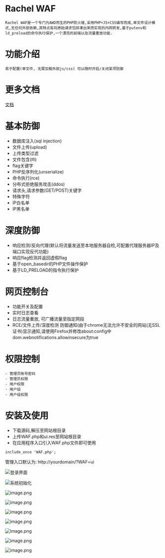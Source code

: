 # Rachel WAF
`Rachel WAF是一个专门为AWD而生的PHP防火墙,采用PHP+JS+CSS编写而成,单文件设计模式,无任何外部依赖,其特点有将原始请求包拼凑出来而实现的内网转发,基于putenv和ld_preload的命令执行保护,一个漂亮的前端以及流量重放功能.`

# 功能介绍
`易于配置(单文件, 无需加载外部js/css)
可以随时开启/关闭某项防御`
# 更多文档
[文档](https://rachelwaf.apifox.cn/)

# 基本防御
- 数据库注入(sql injection)
- 文件上传(upload)
- 上传类型过滤
- 文件包含(lfi) 
- flag关键字
- PHP反序列化(unserialize)
- 命令执行(rce)
- 分布式拒绝服务攻击(ddos)
- 请求头,请求参数(GET/POST)关键字
- 特殊字符
- IP白名单
- IP黑名单

# 深度防御
- 响应检测/反向代理(默认将流量发送至本地服务器自检,可配置代理服务器IP及端口实现反代功能)
- 响应flag检测并返回虚假flag
- 基于open_basedir的PHP文件操作保护
- 基于LD_PRELOAD的指令执行保护

# 网页控制台
- 功能开关及配置
- 实时日志查看
- 日志流量重放, 可广播流量至指定网段
- RCE/文件上传/深度检测 防御通知(由于chrome无法允许不安全的网站(无SSL证书)显示通知,请使用Firefox并修改about:config中dom.webnotifications.allowinsecure为true

# 权限控制
    - 管理员账号密码
    - 管理员权限
    - 用户权限
    - 用户组
    - 用户组权限


# 安装及使用
- 下载源码,解压至网站根目录
- 上传WAF.php和ui.res至网站根目录
- 在应用程序入口引入WAF.php文件即可使用
```
include_once 'WAF.php';
```
管理入口默认为: http://yourdomain/?WAF=ui

![登录界面](https://api.apifox.com/api/v1/projects/3772376/resources/438193/image-preview)


![系统初始化](https://api.apifox.com/api/v1/projects/3772376/resources/438194/image-preview)


![image.png](https://api.apifox.com/api/v1/projects/3772376/resources/438195/image-preview)


![image.png](https://api.apifox.com/api/v1/projects/3772376/resources/438196/image-preview)


![image.png](https://api.apifox.com/api/v1/projects/3772376/resources/438201/image-preview)


![image.png](https://api.apifox.com/api/v1/projects/3772376/resources/438202/image-preview)


![image.png](https://api.apifox.com/api/v1/projects/3772376/resources/438204/image-preview)


![image.png](https://api.apifox.com/api/v1/projects/3772376/resources/438205/image-preview)


![image.png](https://api.apifox.com/api/v1/projects/3772376/resources/438206/image-preview)


